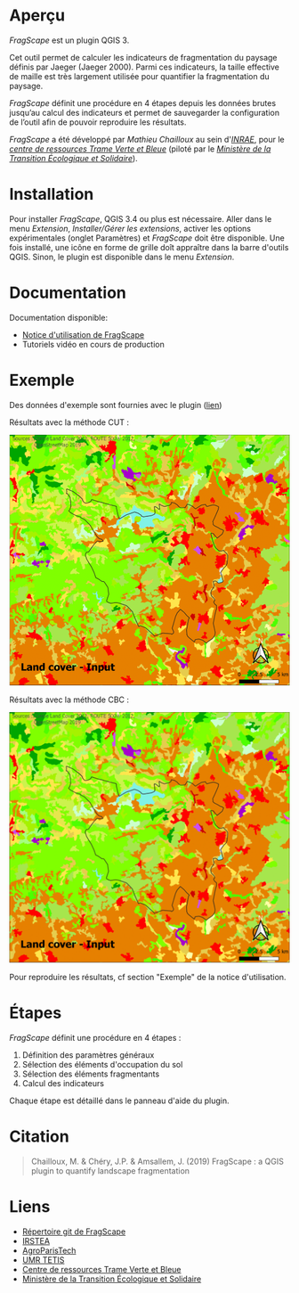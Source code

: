 


# Aperçu

*FragScape* est un plugin QGIS 3.

Cet outil permet de calculer les indicateurs de fragmentation du paysage définis par Jaeger (Jaeger 2000). Parmi ces indicateurs, la taille effective de maille est très largement utilisée pour quantifier la fragmentation du paysage.

*FragScape* définit une procédure en 4 étapes depuis les données brutes jusqu’au calcul des indicateurs et permet de sauvegarder la configuration de l’outil afin de pouvoir reproduire les résultats.

*FragScape* a été développé par *Mathieu Chailloux* au sein d'[*INRAE*](http://www.inrae.fr), pour le [*centre de ressources Trame Verte et Bleue*](http://www.trameverteetbleue.fr/) 
(piloté par le [*Ministère de la Transition Écologique et Solidaire*](https://www.ecologique-solidaire.gouv.fr/)).

# Installation

Pour installer *FragScape*, QGIS 3.4 ou plus est nécessaire.
Aller dans le menu *Extension*, *Installer/Gérer les extensions*, activer les options expérimentales (onglet Paramètres) et *FragScape* doit être disponible. Une fois installé, une icône en forme de grille doît appraître dans la barre d'outils QGIS. Sinon, le plugin est disponible dans le menu *Extension*.

# Documentation

Documentation disponible:
 - [Notice d'utilisation de FragScape](https://github.com/MathieuChailloux/FragScape/blob/master/docs/FragScape_UserGuide_fr.pdf)
 - Tutoriels vidéo en cours de production

# Exemple

Des données d'exemple sont fournies avec le plugin ([lien](https://github.com/MathieuChailloux/FragScape/tree/qgis-lib-mc/sample_data/EPCI_Clermontais_2012))

Résultats avec la méthode CUT :

![CUT_GIF](/docs/CUT.gif)

Résultats avec la méthode CBC :

![CBC_GIF](/docs/CBC.gif)

Pour reproduire les résultats, cf section "Exemple" de la notice d'utilisation.
 
# Étapes

*FragScape* définit une procédure en 4 étapes :
 1. Définition des paramètres généraux
 2. Sélection des éléments d'occupation du sol
 3. Sélection des éléments fragmentants
 4. Calcul des indicateurs
    
Chaque étape est détaillé dans le panneau d'aide du plugin.

# Citation

> Chailloux, M. & Chéry, J.P. & Amsallem, J. (2019) FragScape : a QGIS plugin to quantify landscape fragmentation
    
# Liens
 - [Répertoire git de FragScape](https://github.com/MathieuChailloux/FragScape)
 - [IRSTEA](http://www.irstea.fr)
 - [AgroParisTech](http://www2.agroparistech.fr/)
 - [UMR TETIS](https://www.umr-tetis.fr)
 - [Centre de ressources Trame Verte et Bleue](http://www.trameverteetbleue.fr/)
 - [Ministère de la Transition Écologique et Solidaire](https://www.ecologique-solidaire.gouv.fr/)
